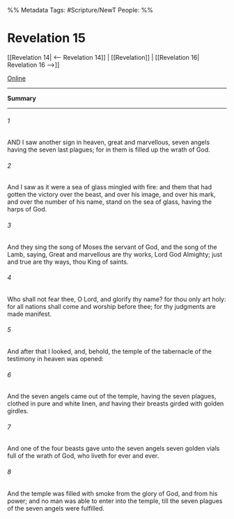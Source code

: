 %% Metadata
Tags: #Scripture/NewT
People: 
%%
# Revelation 15
[[Revelation 14| <-- Revelation 14]] | [[Revelation]] | [[Revelation 16| Revelation 16 -->]]

[Online](https://churchofjesuschrist.org/study/scriptures/nt/rev/15?lang=eng)

---
__Summary__



---
###### 1
AND I saw another sign in heaven, great and marvellous, seven angels having the seven last plagues; for in them is filled up the wrath of God.
###### 2
And I saw as it were a sea of glass mingled with fire: and them that had gotten the victory over the beast, and over his image, and over his mark, and over the number of his name, stand on the sea of glass, having the harps of God.
###### 3
And they sing the song of Moses the servant of God, and the song of the Lamb, saying, Great and marvellous are thy works, Lord God Almighty; just and true are thy ways, thou King of saints.
###### 4
Who shall not fear thee, O Lord, and glorify thy name? for thou only art holy: for all nations shall come and worship before thee; for thy judgments are made manifest.
###### 5
And after that I looked, and, behold, the temple of the tabernacle of the testimony in heaven was opened:
###### 6
And the seven angels came out of the temple, having the seven plagues, clothed in pure and white linen, and having their breasts girded with golden girdles.
###### 7
And one of the four beasts gave unto the seven angels seven golden vials full of the wrath of God, who liveth for ever and ever.
###### 8
And the temple was filled with smoke from the glory of God, and from his power; and no man was able to enter into the temple, till the seven plagues of the seven angels were fulfilled.



